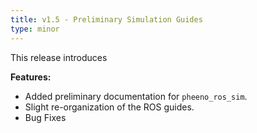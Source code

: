 ```yaml
---
title: v1.5 - Preliminary Simulation Guides
type: minor
---
```


This release introduces

**Features:**

* Added preliminary documentation for `pheeno_ros_sim`.
* Slight re-organization of the ROS guides.
* Bug Fixes
